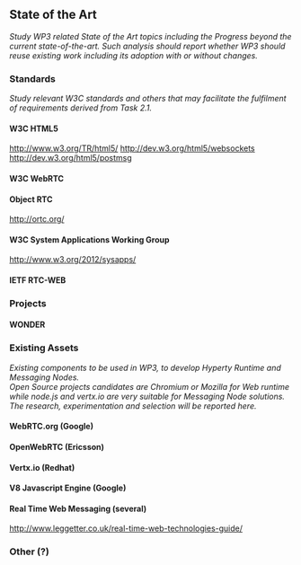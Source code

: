 ## State of the Art

*Study WP3 related State of the Art topics including the Progress beyond the current state-of-the-art. 
Such analysis should report whether WP3 should reuse existing work including its adoption with or without changes.*

### Standards

*Study relevant W3C standards and others that may facilitate the fulfilment of requirements derived from Task 2.1.*

#### W3C HTML5

http://www.w3.org/TR/html5/
http://dev.w3.org/html5/websockets
http://dev.w3.org/html5/postmsg

#### W3C WebRTC 

#### Object RTC

http://ortc.org/

#### W3C System Applications Working Group

http://www.w3.org/2012/sysapps/

#### IETF RTC-WEB

### Projects

#### WONDER

### Existing Assets

*Existing components to be used in WP3, to develop Hyperty Runtime and Messaging Nodes.  
Open Source projects candidates are Chromium or Mozilla for Web runtime while node.js and vertx.io are very suitable for Messaging Node solutions.
The research, experimentation and selection will be reported here.*

#### WebRTC.org (Google)

#### OpenWebRTC (Ericsson)

#### Vertx.io (Redhat)

#### V8 Javascript Engine (Google)

#### Real Time Web Messaging (several)

http://www.leggetter.co.uk/real-time-web-technologies-guide/

### Other (?)
